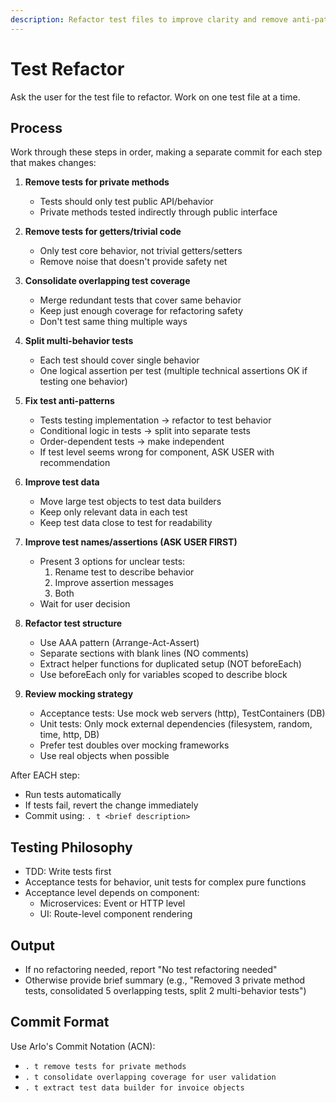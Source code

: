 ```yaml
---
description: Refactor test files to improve clarity and remove anti-patterns
---
```


# Test Refactor

Ask the user for the test file to refactor. Work on one test file at a time.

## Process

Work through these steps in order, making a separate commit for each step that makes changes:

1. **Remove tests for private methods**
   - Tests should only test public API/behavior
   - Private methods tested indirectly through public interface

2. **Remove tests for getters/trivial code**
   - Only test core behavior, not trivial getters/setters
   - Remove noise that doesn't provide safety net

3. **Consolidate overlapping test coverage**
   - Merge redundant tests that cover same behavior
   - Keep just enough coverage for refactoring safety
   - Don't test same thing multiple ways

4. **Split multi-behavior tests**
   - Each test should cover single behavior
   - One logical assertion per test (multiple technical assertions OK if testing one behavior)

5. **Fix test anti-patterns**
   - Tests testing implementation → refactor to test behavior
   - Conditional logic in tests → split into separate tests
   - Order-dependent tests → make independent
   - If test level seems wrong for component, ASK USER with recommendation

6. **Improve test data**
   - Move large test objects to test data builders
   - Keep only relevant data in each test
   - Keep test data close to test for readability

7. **Improve test names/assertions (ASK USER FIRST)**
   - Present 3 options for unclear tests:
     1. Rename test to describe behavior
     2. Improve assertion messages
     3. Both
   - Wait for user decision

8. **Refactor test structure**
   - Use AAA pattern (Arrange-Act-Assert)
   - Separate sections with blank lines (NO comments)
   - Extract helper functions for duplicated setup (NOT beforeEach)
   - Use beforeEach only for variables scoped to describe block

9. **Review mocking strategy**
   - Acceptance tests: Use mock web servers (http), TestContainers (DB)
   - Unit tests: Only mock external dependencies (filesystem, random, time, http, DB)
   - Prefer test doubles over mocking frameworks
   - Use real objects when possible

After EACH step:
- Run tests automatically
- If tests fail, revert the change immediately
- Commit using: `. t <brief description>`

## Testing Philosophy

- TDD: Write tests first
- Acceptance tests for behavior, unit tests for complex pure functions
- Acceptance level depends on component:
  - Microservices: Event or HTTP level
  - UI: Route-level component rendering

## Output

- If no refactoring needed, report "No test refactoring needed"
- Otherwise provide brief summary (e.g., "Removed 3 private method tests, consolidated 5 overlapping tests, split 2 multi-behavior tests")

## Commit Format

Use Arlo's Commit Notation (ACN):
- `. t remove tests for private methods`
- `. t consolidate overlapping coverage for user validation`
- `. t extract test data builder for invoice objects`